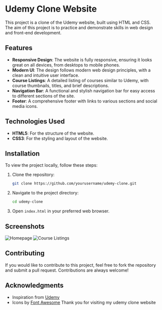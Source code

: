 
# Udemy Clone Website

This project is a clone of the Udemy website, built using HTML and CSS. The aim of this project is to practice and demonstrate skills in web design and front-end development.

## Features

- **Responsive Design**: The website is fully responsive, ensuring it looks great on all devices, from desktops to mobile phones.
- **Modern UI**: The design follows modern web design principles, with a clean and intuitive user interface.
- **Course Listings**: A detailed listing of courses similar to Udemy, with course thumbnails, titles, and brief descriptions.
- **Navigation Bar**: A functional and stylish navigation bar for easy access to different sections of the site.
- **Footer**: A comprehensive footer with links to various sections and social media icons.

## Technologies Used

- **HTML5**: For the structure of the website.
- **CSS3**: For the styling and layout of the website.

## Installation

To view the project locally, follow these steps:

1. Clone the repository:
    ```bash
    git clone https://github.com/yourusername/udemy-clone.git
    ```

2. Navigate to the project directory:
    ```bash
    cd udemy-clone
    ```

3. Open `index.html` in your preferred web browser.

## Screenshots

![Homepage](screenshots/homepage.png)
![Course Listings](screenshots/course-listings.png)

## Contributing

If you would like to contribute to this project, feel free to fork the repository and submit a pull request. Contributions are always welcome!


## Acknowledgments

- Inspiration from [Udemy](https://www.udemy.com/)
- Icons by [Font Awesome](https://fontawesome.com/)
Thank you for visiting my udemy clone website
